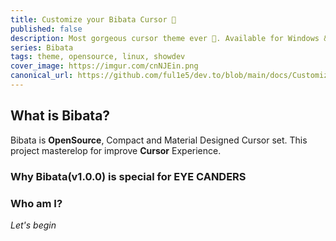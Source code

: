 ```yaml
---
title: Customize your Bibata Cursor 🚀
published: false
description: Most gorgeous cursor theme ever 💝. Available for Windows & Linux.
series: Bibata
tags: theme, opensource, linux, showdev
cover_image: https://imgur.com/cnNJEin.png
canonical_url: https://github.com/ful1e5/dev.to/blob/main/docs/Customize_Bibata_Cursor.md
---
```


## What is Bibata?
Bibata is **OpenSource**, Compact and Material Designed Cursor set. This project masterelop for improve **Cursor** Experience.

### Why Bibata(v1.0.0) is special for EYE CANDERS

### Who am I?


_Let's begin_
